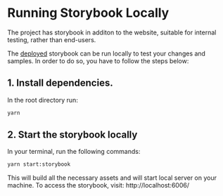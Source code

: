 # Running Storybook Locally
The project has storybook in additon to the website, suitable for internal testing, rather than end-users.

The [deployed](https://ui5.github.io/webcomponents/storybook) storybook can be run locally to test your changes and samples.
In order to do so, you have to follow the steps below:

## 1. Install dependencies.
In the root directory run:
```bash
yarn
```

## 2. Start the storybook locally
In your terminal, run the following commands:

```bash
yarn start:storybook
```

This will build all the necessary assets and will start local server on your machine. To access the storybook, visit: http://localhost:6006/
